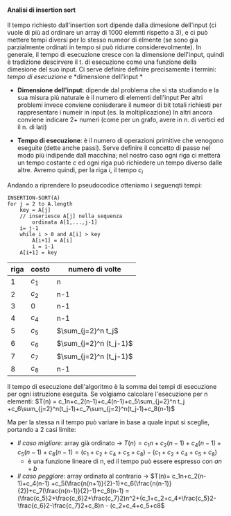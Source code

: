 #### Analisi di insertion sort
Il tempo richiesto dall'insertion sort dipende dalla dimesione dell'input (ci vuole di più ad ordinare un array di 1000 elemnti rispetto a 3), e ci può mettere tempi diversi per lo stesso numeor di elmente (se sono gia parzialmente ordinati in tempo si può ridurre considerevolmente). 
In generale, il tempo di esecuzione cresce con la dimensione dell'input, quindi è tradizione descirvere il t. di esecuzione come una funzione della dimesione del suo input.
Ci serve definire definire precisamente i termini: *tempo di esecuzione* e *dimensione dell'input *

- **Dimensione dell'input**: dipende dal problema che si sta studiando e la sua misura più naturale è il numero di elementi dell'input
	Per altri problemi invece conviene conisderare il numeor di bit totali richiesti per rappresentare i numeir in input (es. la moltiplicazione)
	In altri ancora conviene indicare 2+ numeri (come per un grafo, avere in n. di vertici ed il n. di lati)

- **Tempo di esecuzione**: è il numero di operazioni primitive che venogono eseguite (dette anche passi).
Serve definire il concetto di passo nel modo più indipende dall macchina; nel nostro caso ogni riga ci metterà un tempo costante $c$ ed ogni riga può richiedere un tempo diverso dalle altre. Avremo quindi, per la riga $i$, il tempo $c_i$ 

Andando a riprendere lo pseudocodice otteniamo i seguenqti tempi:
```
INSERTION-SORT(A) 
for j = 2 to A.length
	key = A[j]
	// inseriesce A[j] nella sequenza 
		ordinata A[1,...,j-1]
	i= j-1
	while i > 0 and A[i] > key
		A[i+1] = A[i]
		i = i-1
	A[i+1] = key
```

| riga | costo | numero di volte |
| ---- | ----- | --------------- |
| 1    | $c_1$ | n               |
| 2    | $c_2$ | n-1                |
| 3    | 0     |n-1                 |
| 4    | $c_4$ |       n-1          |
| 5    | $c_5$ |          $\sum_{j=2}^n t_j$       |
| 6    | $c_6$ |       $\sum_{j=2}^n (t_j-1)$           |
| 7    | $c_7$ |     $\sum_{j=2}^n (t_j-1)$             |
| 8    | $c_8$ |        n-1         |

Il tempo di esecuzione dell'algoritmo è la somma dei tempi di esecuzione per ogni istruzione eseguita.
Se volgiamo calcolare l'esecuzione per n elementi: $T(n) = c_1n+c_2(n-1)+c_4(n-1)+c_5\sum_{j=2}^n t_j  +c_6\sum_{j=2}^n(t_j-1)+c_7\sum_{j=2}^n(t_j-1)+c_8(n-1)$ 

Ma per la stessa n il tempo può variare in base a quale input si sceglie, portando a 2 casi limite:
- *Il caso migliore*: array già ordinato -> $T(n)=c_1n+c_2(n-1)+c_4(n-1)+c_5(n-1)+c_8(n-1) = (c_1+c_2+c_4+c_5+c_8)-(c_1+c_2+c_4+c_5+c_8)$
	- è una funzione lineare di n, ed il tempo può essere espresso con $an+b$
- *Il caso peggiore*: array ordinato al contrario -> $T(n)= c_1n+c_2(n-1)+c_4(n-1) +c_5(\frac{n(n+1)}{2}-1)+c_6(\frac{n(n-1)}{2})+c_7(\frac{n(n-1)}{2}-1)+c_8(n-1) = (\frac{c_5}2+\frac{c_6}2+\frac{c_7}2)n^2+(c_1+c_2+c_4+\frac{c_5}2-\frac{c_6}2-\frac{c_7}2+c_8)n - (c_2+c_4+c_5+c8$ 
